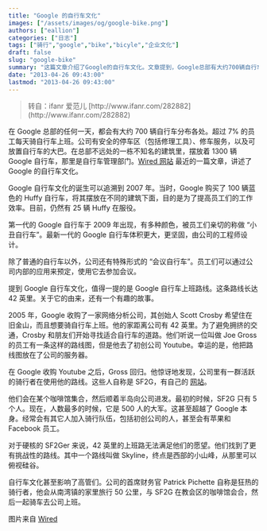 ```yaml
---
title: "Google 的自行车文化"
images: ["/assets/images/og/google-bike.png"]
authors: ["eallion"]
categories: ["日志"]
tags: ["骑行","google","bike","bicyle","企业文化"]
draft: false
slug: "google-bike"
summary: "这篇文章介绍了Google的自行车文化。文章提到，Google总部有大约700辆自行车，超过7%的员工每天骑自行车上班。Google有安全的停车区和修车服务，甚至还有自己的自行车管理部门。文章还提到了Google的自行车文化的起源，以及Google员工使用自行车上班的特殊路线。此外，还介绍了一个骑行团队SF2G，他们享受挑战，甚至找到了更具挑战性的路线。自行车文化在Google内部产生了影响。"
date: "2013-04-26 09:43:00"
lastmod: "2013-04-26 09:43:00"
---
```


<blockquote > 转自：ifanr 爱范儿 [http://www.ifanr.com/282882](http://www.ifanr.com/282882)</blockquote>

  在 Google 总部的任何一天，都会有大约 700 辆自行车分布各处。超过 7% 的员工每天骑自行车上班。公司有安全的停车区（包括修理工具）、修车服务，以及可放置自行车的大巴。在总部不远处的一栋不知名的建筑里，摆放着 1300 辆 Google 自行车，那里是自行车管理部门。[Wired 网站](http://www.wired.com/wiredenterprise/2013/04/google-bikes/all/) 最近的一篇文章，讲述了 Google 的自行车文化。

  Google 自行车文化的诞生可以追溯到 2007 年。当时，Google 购买了 100 辆蓝色的 Huffy 自行车，将其摆放在不同的建筑下面，目的是为了提高员工们的工作效率。目前，仍然有 25 辆 Huffy 在服役。

  第一代的 Google 自行车于 2009 年出现，有多种颜色，被员工们亲切的称做 “小丑自行车”。最新一代的 Google 自行车体积更大，更坚固，由公司的工程师设计。

  除了普通的自行车以外，公司还有特殊形式的 “会议自行车”。员工们可以通过公司内部的应用来预定，使用它去参加会议。

  提到 Google 自行车文化，值得一提的是 Google 自行车上班路线。这条路线长达 42 英里。关于它的由来，还有一个有趣的故事。

  2005 年，Google 收购了一家网络分析公司，其创始人 Scott Crosby 希望住在旧金山，而且想要骑自行车上班。他的家距离公司有 42 英里。为了避免拥挤的交通，Crosby 和朋友们开始寻找适合自行车的道路。他们听说一位叫做 Joe Gross 的员工有一条这样的路线图，但是他去了初创公司 Youtube。幸运的是，他把路线图放在了公司的服务器。

  在 Google 收购 Youtube 之后，Gross 回归。他惊讶地发现，公司里有一群活跃的骑行者在使用他的路线。这些人自称是 SF2G，有自己的 [网站](http://sf2g.com/)。

  他们会在某个咖啡馆集合，然后顺着半岛向公司进发。最初的时候，SF2G 只有 5 个人。现在，人数最多的时候，它是 500 人的大军。这甚至超越了 Google 本身。经常会有其它人加入骑行队伍，包括初创公司的人，甚至会有苹果和 Facebook 员工。

  对于硬核的 SF2Ger 来说，42 英里的上班路无法满足他们的愿望。他们找到了更有挑战性的路线。其中一个路线叫做 Skyline，终点是西部的小山峰，从那里可以俯视硅谷。

  自行车文化甚至影响了高管们。公司的首席财务官 Patrick Pichette 自称是狂热的骑行者，他会从南湾镇的家里旅行 50 公里，与 SF2G 在教会区的咖啡馆会合，然后一起骑车去公司上班。

  图片来自 [Wired](http://www.wired.com/wiredenterprise/2013/04/google-bikes/all/)

